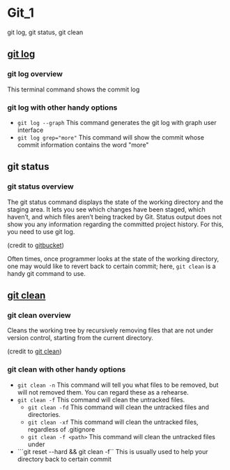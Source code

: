 # Git_1


git log, git status, git clean
<!--more-->

## [git log](https://git-scm.com/docs/git-log)

### git log overview
This terminal command shows the commit log

### git log with other handy options
- ```git log --graph``` This command generates the git log with graph user interface
- ```git log grep="more"``` This command will show the commit whose commit information contains the word "more"



## git status

### git status overview
<p>
The git status command displays the state of the working directory and the staging area. It lets you see which changes have been staged, which haven’t, and which files aren’t being tracked by Git. Status output does not show you any information regarding the committed project history. For this, you need to use git log.
</p>

(credit to [gitbucket](https://www.atlassian.com/git/tutorials/inspecting-a-repository))

Often times, once programmer looks at the state of the working directory, one may would like to revert back to certain commit; here, ```git clean``` is a handy git command to use.

## [git clean](https://git-scm.com/docs/git-clean)

### git clean overview

<p>
Cleans the working tree by recursively removing files that are not under version control, starting from the current directory.
</p>

(credit to [git clean](https://git-scm.com/docs/git-clean))

### git clean with other handy options

- ```git clean -n``` This command will tell you what files to be removed, but will not removed them. You can regard these as a rehearse.
- ```git clean -f``` This command will clean the untracked files.
    - ```git clean -fd``` This command will clean the untracked files and directories.
    - ```git clean -xf``` This command will clean the untracked files, regardless of .gitignore
    - ```git clean -f <path>``` This command will clean the untracked files under <path>
- ```git reset --hard && git clean -f`` This is usually used to help your directory back to certain commit
